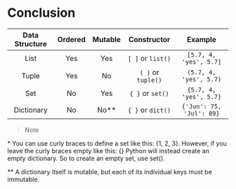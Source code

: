 # Conclusion

| **Data Structure** | **Ordered** | **Mutable** |  **Constructor**   |       **Example**        |
| :----------------: | :---------: | :---------: | :----------------: | :----------------------: |
|        List        |     Yes     |     Yes     | `[ ]` or `list()`  |  `[5.7, 4, 'yes', 5.7]`  |
|       Tuple        |     Yes     |     No      | `( )` or `tuple()` |  `(5.7, 4, 'yes', 5.7)`  |
|        Set         |     No      |     Yes     |  `{ }` or `set()`  |  `{5.7, 4, 'yes', 5.7}`  |
|     Dictionary     |     No      |   No\*\*    | `{ }` or `dict()`  | `{'Jun': 75, 'Jul': 89}` |

> Note

\* You can use curly braces to define a set like this: {1, 2, 3}. However, if you leave the curly braces empty like this: {} Python will instead create an empty dictionary. So to create an empty set, use set().

\*\* A dictionary itself is mutable, but each of its individual keys must be immutable.

